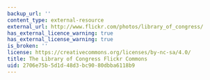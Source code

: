 ```yaml
---
backup_url: ''
content_type: external-resource
external_url: http://www.flickr.com/photos/library_of_congress/
has_external_licence_warning: true
has_external_license_warning: true
is_broken: ''
license: https://creativecommons.org/licenses/by-nc-sa/4.0/
title: The Library of Congress Flickr Commons
uid: 2706e75b-5d1d-48d3-bc90-80dbba6118b9
---
```

